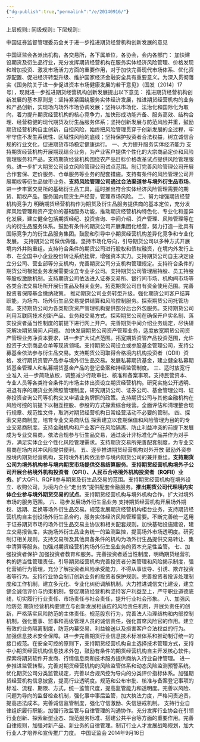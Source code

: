 ```yaml
---
{"dg-publish":true,"permalink":"/e/20140916/"}
---
```


上层规则:: 
同级规则::
下层规则::

中国证券监督管理委员会关于进一步推进期货经营机构创新发展的意见

中国证监会各派出机构，各交易所，各下属单位，各协会，会内各部门：
加快建设期货及衍生品行业，充分发挥期货经营机构在服务实体经济风险管理、价格发现和增加投资、激发市场活力方面的重要作用，对于加快完善现代市场体系、优化资源配置、促进经济转型升级、维护国家经济金融安全具有重要意义。为深入贯彻落实《国务院关于进一步促进资本市场健康发展的若干意见》（国发〔2014〕17号），现就进一步推进期货经营机构创新发展提出以下意见：
推进期货经营机构创新发展的基本原则是：坚持紧紧围绕服务实体经济发展，推进期货经营机构的业务和产品创新，实现场内场外市场协调发展；坚持以市场化、法治化和国际化为取向，着力提升期货经营机构的核心竞争力，加快形成功能齐备、服务高效、结构合理、经营稳健的现代期货及衍生品服务体系；坚持创新发展与防范风险并重，鼓励期货经营机构自主创新，自担风险，始终把风险管理贯穿于创新发展的全过程，牢牢守住不发生系统性、区域性风险的底线；坚持保护投资者合法权益，树立诚信合规的行业文化，促进期货市场稳定健康运行。
一、大力提升服务实体经济能力
支持期货经营机构开展期现结合业务，为产业客户提供个性化的大宗商品定价和风险管理服务和产品。支持期货经营机构围绕农产品目标价格改革试点提供风险管理服务。进一步扩大期货公司设立风险管理公司试点范围。制订完善风险管理公司开展合作套保、定价服务、仓单服务等业务的配套措施。支持有条件的风险管理公司开展期权等衍生品做市业务。**支持风险管理公司通过合法渠道参与境外衍生品市场**。进一步丰富交易所的基础衍生品工具，适时推出符合实体经济风险管理需要的期货、期权产品，服务国内现货生产经营，管理市场风险。 
二、努力增强期货经营机构竞争力
明确期货经营机构作为期货及衍生品服务提供商的基本定位，充分发挥风险管理和资产定价的基础服务功能，推动期货经营机构特色化、专业化和差异化发展，建立健全包括期货经纪、投资咨询、中间介绍、资产管理、风险管理等在内的衍生品服务体系。鼓励有条件的期货公司开展集团化经营，努力打造一批具有国际竞争力的衍生品服务集团。鼓励和引导中小期货经营机构差异化竞争和专业化发展。
支持期货公司做优做强。坚持市场化导向，引导期货公司以多种方式开展境内外并购重组。支持符合条件的期货公司进行股权和债权融资，在境内外发行上市、在全国中小企业股份转让系统挂牌，增强资本实力。支持期货公司自主决定设立分公司、营业部等分支机构，完善期货公司分支机构管理规定。支持符合条件的期货公司根据业务发展需要设立专业子公司。支持期货公司管理层持股、员工持股等股权激励机制。支持期货公司依法进入证券交易所、银行间市场、机构间市场等各类合法交易场所开展衍生品及相关业务。拓宽期货公司自有资金使用范围。完善投资者保障基金缴纳政策。
推动期货公司业务转型升级。强化期货公司客户结算职能，为场内、场外衍生品交易提供结算和风险控制服务。探索期货公司托管功能。支持期货公司为各类期货资产管理机构提供部分后台外包服务。支持期货公司利用互联网技术创新产品、业务和交易方式。探索期货公司在确保开户实名制、落实投资者适当性制度的前提下进行网上开户。完善期货中间介绍业务规定，尽快研究解决期货居间人问题。
加快发展期货公司资产管理业务，适度放宽期货公司资产管理业务净资本要求，进一步扩大试点范围。拓宽期货资管产品投资范围，允许投资于大宗商品仓单等现货领域。支持期货公司设立或参股基金管理公司，支持公募基金依法参与衍生品交易。支持期货公司取得合格境内机构投资者（QDII）资格，发行期货资管产品参与境外衍生品交易。发展私募期货基金，建立健全私募期货基金管理人和私募期货基金产品的登记备案和持续监管制度。 
三、适时放宽行业准入
进一步简政放权，调整减少行政审批、核准和备案事项。支持民营资本、专业人员等各类符合条件的市场主体出资设立期货经营机构。研究实施公开透明、进退有序的期货业务牌照管理制度，研究期货公司、证券公司、基金管理公司、证券投资咨询公司等机构交叉申请业务牌照的政策。支持期货公司与其他金融机构在风险可控的前提下以相互控股、参股的方式探索综合经营。全面评估和清理整合现行规章、规范性文件，取消对期货经营机构日常经营活动不必要的管制。 
四、探索交易商制度，培育专业交易商队伍
探索建立以套期保值和风险管理为目的的专业交易商制度。支持金融机构和产业客户在风险隔离、防止利益冲突的前提下发展成为专业交易商，依法合规参与衍生品交易，通过设计非标准化产品并作为对手方，满足实体企业个性化风险管理需求。支持期货交易所完善配套制度，为专业交易商在场内对冲风险提供便利。 
五、逐步推进期货经营机构对外开放
鼓励外资参股境内期货经营机构，支持境外机构依法参与境内期货公司的兼并重组。**支持期货公司为境外机构参与境内期货市场提供交易结算服务**。**支持期货经营机构境外子公司开展合格境外机构投资者（QFII）、人民币合格境外机构投资者（RQFII）业务**。扩大QFII、RQFII参与期货及衍生品交易的范围。支持期货经营机构在境外设立、收购公司，为境内企业“走出去”提供配套金融服务。**推出期货公司代理境内实体企业参与境外期货交易的试点**。支持期货经营机构与境外机构合作，扩大对境外市场的服务范围。 
六、稳步发展场外衍生品业务
支持期货经营机构开展场外期权、远期、互换等场外衍生品交易。规范发展期货经营机构柜台业务，支持期货经营机构自主创设场外衍生品合约，服务实体经济风险管理需要。不断完善统一适用于证券期货市场的场外衍生品交易主协议和相关配套规则。加快基础设施建设，建立交易报告库，实施场外衍生品业务统一的监测监控，提高场外市场透明度。研究制订相关规则，支持交易所及其他具备条件的机构为场外衍生品提供交易转让、集中清算等服务。加强对期货经营机构场外衍生品业务的资本充足性监管。 
七、加强投资者保护
加强投资者教育和服务。完善投资者适当性制度，明确期货经营机构的适当性管理责任。引导期货经营机构完善投资者分类管理和风险揭示制度，强化营销行为管理，充分了解投资者风险承受能力，不得从事误导、引诱、欺诈投资者等行为。支持行业协会制订创新业务的投资者保护规则。完善投资者投诉处理制度和工作机制，建立多元化、专业化纠纷调解机制。大力推进诚信文化建设，建立健全诚信评价与约束机制，督促期货经营机构坚持客户利益至上，严守职业道德底线，切实履行行业责任、市场责任与社会责任，提升行业社会形象。 
八、加强风险防范
期货经营机构要建立与创新发展相适应的风险责任机制，开展负责任的创新，严格落实风险防范的主体责任。规范股东行为，完善法人治理结构和内部控制机制，强化董事、监事和高级管理人员的诚信责任，强化首席风险官的作用。建立有效的业务隔离制度，防范内幕交易、利益输送以及损害客户合法权益的行为。
加强信息技术安全保障。进一步完善期货行业信息技术标准体系和推动制订统一的接口规范。在安全可控的原则下，支持期货经营机构自主选择技术管理方式，支持中小期货经营机构信息技术外包，鼓励有条件的期货经营机构自主开发核心软件。探索将期货软件开发商、行情信息商和技术服务提供商纳入行业自律管理。
进一步推进监管转型。完善对期货经营机构的风险监管体系和动态风险监测预警系统。优化期货公司分类监管规定，完善以合规风控为导向的分类评价指标体系。加强期货经营机构信息披露，提高行业透明度。规范和公布审批、核准与备案登记事项的标准、流程、期限、方式，统一监管尺度，提高监管能力和透明度。完善以风险、问题为导向的监督检查机制，强化事中事后监管，加大执法力度，严格问责追责，提高违法成本。完善诚信监管制度，强化守信激励、失信惩戒机制。
支持行业自律组织履行职能，加强行政监管与自律管理的沟通协作。充分发挥行业协会在引领行业创新、探索新型业态、规范服务标准、搭建公共平台等方面的重要作用。完善自律规则，加强对新产品、新业务的自律管理。制订行业人才发展战略规划，加大行业人才培养和宣传推广力度。 
中国证监会
2014年9月16日